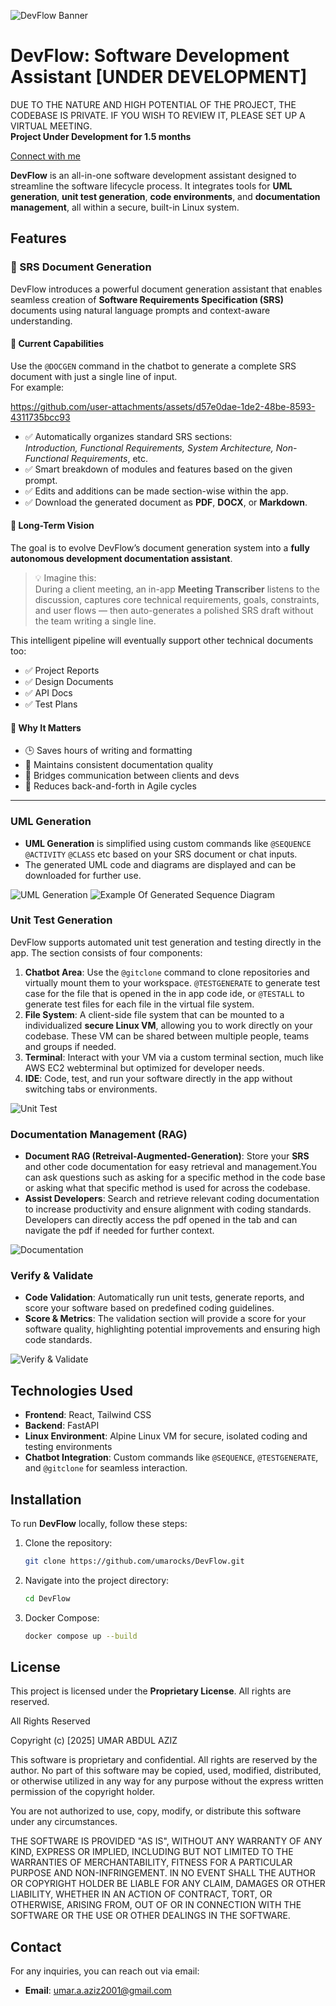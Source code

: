   <!-- Add your banner image here -->
![DevFlow Banner](https://files.catbox.moe/8y56pm.png)
# **DevFlow: Software Development Assistant** [UNDER DEVELOPMENT]  
DUE TO THE NATURE AND HIGH POTENTIAL OF THE PROJECT, THE CODEBASE IS PRIVATE. IF YOU WISH TO REVIEW IT, PLEASE SET UP A VIRTUAL MEETING.  
**Project Under Development for 1.5 months**

[Connect with me](https://www.linkedin.com/in/umarocks)
 
**DevFlow** is an all-in-one software development assistant designed to streamline the software lifecycle process. It integrates tools for **UML generation**, **unit test generation**, **code environments**, and **documentation management**, all within a secure, built-in Linux system.



## Features

### 📄 SRS Document Generation

DevFlow introduces a powerful document generation assistant that enables seamless creation of **Software Requirements Specification (SRS)** documents using natural language prompts and context-aware understanding.

#### 🚀 Current Capabilities
Use the `@DOCGEN` command in the chatbot to generate a complete SRS document with just a single line of input.  
For example:


https://github.com/user-attachments/assets/d57e0dae-1de2-48be-8593-4311735bcc93



- ✅ Automatically organizes standard SRS sections:  
  *Introduction, Functional Requirements, System Architecture, Non-Functional Requirements*, etc.
- ✅ Smart breakdown of modules and features based on the given prompt.
- ✅ Edits and additions can be made section-wise within the app.
- ✅ Download the generated document as **PDF**, **DOCX**, or **Markdown**.

#### 🔭 Long-Term Vision
The goal is to evolve DevFlow’s document generation system into a **fully autonomous development documentation assistant**.

> 💡 Imagine this:  
> During a client meeting, an in-app **Meeting Transcriber** listens to the discussion, captures core technical requirements, goals, constraints, and user flows — then auto-generates a polished SRS draft without the team writing a single line.

This intelligent pipeline will eventually support other technical documents too:
- ✅ Project Reports  
- ✅ Design Documents  
- ✅ API Docs  
- ✅ Test Plans  

#### 🎯 Why It Matters
- 🕒 Saves hours of writing and formatting
- 📄 Maintains consistent documentation quality
- 🤝 Bridges communication between clients and devs
- 📂 Reduces back-and-forth in Agile cycles

---



### UML Generation
- **UML Generation** is simplified using custom commands like `@SEQUENCE` `@ACTIVITY` `@CLASS` etc  based on your SRS document or chat inputs.
- The generated UML code and diagrams are displayed and can be downloaded for further use.

![UML Generation](https://files.catbox.moe/7wmdas.jpg)  <!-- Add UML generation image here -->
![Example Of Generated Sequence Diagram](https://files.catbox.moe/b98ki3.svg)
### Unit Test Generation
DevFlow supports automated unit test generation and testing directly in the app. The section consists of four components:
1. **Chatbot Area**: Use the `@gitclone` command to clone repositories and virtually mount them to your workspace. `@TESTGENERATE` to generate test case for the file that is opened in the in app code ide, or `@TESTALL` to generate test files for each file in the virtual file system.
2. **File System**: A client-side file system that can be mounted to a individualized **secure Linux VM**, allowing you to work directly on your codebase. These VM can be shared between multiple people, teams and groups if needed.
3. **Terminal**: Interact with your VM via a custom terminal section, much like AWS EC2 webterminal but optimized for developer needs.
4. **IDE**: Code, test, and run your software directly in the app without switching tabs or environments.

![Unit Test](https://files.catbox.moe/w23iog.png)  <!-- Add Unit Test Generation image here -->

### Documentation Management (RAG)
- **Document RAG (Retreival-Augmented-Generation)**: Store your **SRS** and other code documentation for easy retrieval and management.You can ask questions such as asking for a specific method in the code base or asking  what that specific method is used for across the codebase.
- **Assist Developers**: Search and retrieve relevant coding documentation to increase productivity and ensure alignment with coding standards. Developers can directly  access the pdf opened in the tab and can navigate  the pdf if needed for further context.

![Documentation](https://files.catbox.moe/4kexn4.png)  <!-- Add Documentation Management image here -->

### Verify & Validate 
- **Code Validation**: Automatically run unit tests, generate reports, and score your software based on predefined coding guidelines.
- **Score & Metrics**: The validation section will provide a score for your software quality, highlighting potential improvements and ensuring high code standards.

![Verify & Validate](https://files.catbox.moe/xxxd04.png)  <!-- Add Verify and Validate image here -->

## Technologies Used
- **Frontend**: React, Tailwind CSS
- **Backend**: FastAPI
- **Linux Environment**: Alpine Linux VM for secure, isolated coding and testing environments
- **Chatbot Integration**: Custom commands like `@SEQUENCE`, `@TESTGENERATE`, and `@gitclone` for seamless interaction.

## Installation
To run **DevFlow** locally, follow these steps:

1. Clone the repository:
   ```bash
   git clone https://github.com/umarocks/DevFlow.git
   ```

2. Navigate into the project directory:
   ```bash
   cd DevFlow
   ```

3. Docker Compose:
   ```bash
   docker compose up --build
   ```
## License
This project is licensed under the **Proprietary License**. All rights are reserved.

All Rights Reserved

Copyright (c) [2025] UMAR ABDUL AZIZ

This software is proprietary and confidential. All rights are reserved by the author. No part of this software may be copied, used, modified, distributed, or otherwise utilized in any way for any purpose without the express written permission of the copyright holder.

You are not authorized to use, copy, modify, or distribute this software under any circumstances.

THE SOFTWARE IS PROVIDED "AS IS", WITHOUT ANY WARRANTY OF ANY KIND, EXPRESS OR IMPLIED, INCLUDING BUT NOT LIMITED TO THE WARRANTIES OF MERCHANTABILITY, FITNESS FOR A PARTICULAR PURPOSE AND NON-INFRINGEMENT. IN NO EVENT SHALL THE AUTHOR OR COPYRIGHT HOLDER BE LIABLE FOR ANY CLAIM, DAMAGES OR OTHER LIABILITY, WHETHER IN AN ACTION OF CONTRACT, TORT, OR OTHERWISE, ARISING FROM, OUT OF OR IN CONNECTION WITH THE SOFTWARE OR THE USE OR OTHER DEALINGS IN THE SOFTWARE.

## Contact
For any inquiries, you can reach out via email:

- **Email**: [umar.a.aziz2001@gmail.com](mailto:umar.a.aziz2001@gmail.com)

